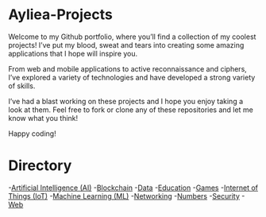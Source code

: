 # Ayliea-Projects

Welcome to my Github portfolio, where you’ll find a collection of my coolest projects! I’ve put my blood, sweat and tears into creating some amazing applications that I hope will inspire you.

From web and mobile applications to active reconnaissance and ciphers, I’ve explored a variety of technologies and have developed a strong variety of skills.

I’ve had a blast working on these projects and I hope you enjoy taking a look at them. Feel free to fork or clone any of these repositories and let me know what you think!

Happy coding!

# Directory

-[Artificial Intelligence (AI)](https://github.com/Ayliea/Ayliea-Projects/blob/main/Artificial-Intelligence) 
-[Blockchain](https://github.com/Ayliea/Ayliea-Projects/blob/main/Blockchain) 
-[Data](https://github.com/Ayliea/Ayliea-Projects/blob/main/Data) 
-[Education](https://github.com/Ayliea/Ayliea-Projects/blob/main/Education) 
-[Games](https://github.com/Ayliea/Ayliea-Projects/blob/main/Games) 
-[Internet of Things (IoT)](https://github.com/Ayliea/Ayliea-Projects/blob/main/Internet-of-Things) 
-[Machine Learning (ML)](https://github.com/Ayliea/Ayliea-Projects/blob/main/Machine-Learning) 
-[Networking](https://github.com/Ayliea/Ayliea-Projects/blob/main/Networking) 
-[Numbers](https://github.com/Ayliea/Ayliea-Projects/blob/main/Numbers) 
-[Security](https://github.com/Ayliea/Ayliea-Projects/blob/main/Cybersecurity) 
-[Web](https://github.com/Ayliea/Ayliea-Projects/blob/main/Web)
